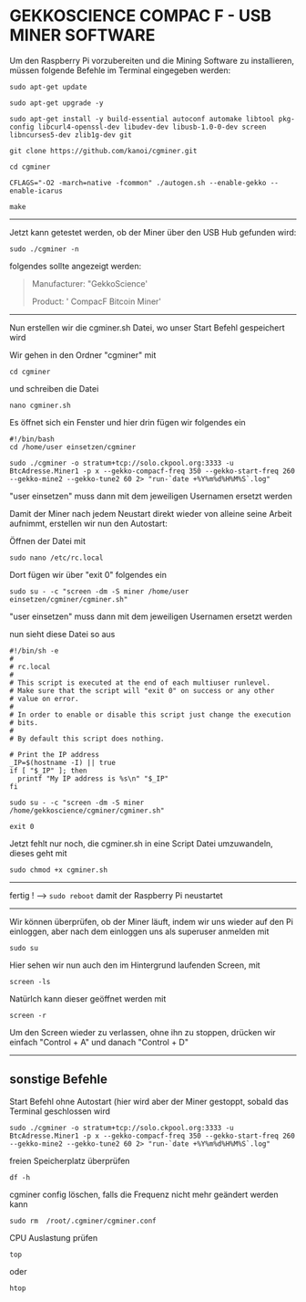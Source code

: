 # GEKKOSCIENCE COMPAC F - USB MINER SOFTWARE


Um den Raspberry Pi vorzubereiten und die Mining Software zu installieren, müssen folgende Befehle im Terminal eingegeben werden:


```
sudo apt-get update

sudo apt-get upgrade -y
```

```
sudo apt-get install -y build-essential autoconf automake libtool pkg-config libcurl4-openssl-dev libudev-dev libusb-1.0-0-dev screen libncurses5-dev zlib1g-dev git
```

```
git clone https://github.com/kanoi/cgminer.git
```

```
cd cgminer
```

```
CFLAGS="-O2 -march=native -fcommon" ./autogen.sh --enable-gekko --enable-icarus
```

```
make
```

-----------------------------------------------------------------------------------------------------------------------------------------------------------
Jetzt kann getestet werden, ob der Miner über den USB Hub gefunden wird:

``` 
sudo ./cgminer -n
```

folgendes sollte angezeigt werden:


> Manufacturer: "GekkoScience'
> 
>   Product: ' CompacF Bitcoin Miner'

---

Nun erstellen wir die cgminer.sh Datei, wo unser Start Befehl gespeichert wird

Wir gehen in den Ordner "cgminer" mit 

```
cd cgminer
```

und schreiben die Datei

```
nano cgminer.sh
```

Es öffnet sich ein Fenster und hier drin fügen wir folgendes ein

```
#!/bin/bash
cd /home/user einsetzen/cgminer

sudo ./cgminer -o stratum+tcp://solo.ckpool.org:3333 -u BtcAdresse.Miner1 -p x --gekko-compacf-freq 350 --gekko-start-freq 260 --gekko-mine2 --gekko-tune2 60 2> "run-`date +%Y%m%d%H%M%S`.log"
```

"user einsetzen" muss dann mit dem jeweiligen Usernamen ersetzt werden


Damit der Miner nach jedem Neustart direkt wieder von alleine seine Arbeit aufnimmt, erstellen wir nun den Autostart:

Öffnen der Datei mit

```
sudo nano /etc/rc.local 
```
Dort fügen wir über "exit 0" folgendes ein


```
sudo su - -c "screen -dm -S miner /home/user einsetzen/cgminer/cgminer.sh"
```

"user einsetzen" muss dann mit dem jeweiligen Usernamen ersetzt werden

nun sieht diese Datei so aus

```
#!/bin/sh -e
#
# rc.local
#
# This script is executed at the end of each multiuser runlevel.
# Make sure that the script will "exit 0" on success or any other
# value on error.
#
# In order to enable or disable this script just change the execution
# bits.
#
# By default this script does nothing.

# Print the IP address
_IP=$(hostname -I) || true
if [ "$_IP" ]; then
  printf "My IP address is %s\n" "$_IP"
fi

sudo su - -c "screen -dm -S miner /home/gekkoscience/cgminer/cgminer.sh"

exit 0
```

Jetzt fehlt nur noch, die cgminer.sh in eine Script Datei umzuwandeln, dieses geht mit

```
sudo chmod +x cgminer.sh
```

---

fertig ! --> ```sudo reboot```  damit der Raspberry Pi neustartet

---

Wir können überprüfen, ob der Miner läuft, indem wir uns wieder auf den Pi einloggen, aber nach dem einloggen uns als superuser anmelden mit

```
sudo su
```

Hier sehen wir nun auch den im Hintergrund laufenden Screen, mit

```
screen -ls
```

Natürlch kann dieser geöffnet werden mit

```
screen -r
```

Um den Screen wieder zu verlassen, ohne ihn zu stoppen, drücken wir einfach "Control + A" und danach "Control + D"

---



## sonstige Befehle

Start Befehl ohne Autostart (hier wird aber der Miner gestoppt, sobald das Terminal geschlossen wird

```
sudo ./cgminer -o stratum+tcp://solo.ckpool.org:3333 -u BtcAdresse.Miner1 -p x --gekko-compacf-freq 350 --gekko-start-freq 260 --gekko-mine2 --gekko-tune2 60 2> "run-`date +%Y%m%d%H%M%S`.log"
```

freien Speicherplatz überprüfen
```
df -h
```

cgminer config löschen, falls die Frequenz nicht mehr geändert werden kann

```
sudo rm  /root/.cgminer/cgminer.conf
```

CPU Auslastung prüfen
```
top
```
oder
```
htop
```
